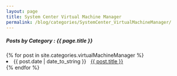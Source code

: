 ```yaml
---
layout: page
title: System Center Virtual Machine Manager
permalink: /blog/categories/SystemCenter_VirtualMachineManager/
---
```


<h5> Posts by Category : {{ page.title }} </h5>

<div class="card">
{% for post in site.categories.virtualMachineManager %}
 <li class="category-posts"><span>{{ post.date | date_to_string }}</span> &nbsp; <a href="{{ post.url }}">{{ post.title }}</a></li>
{% endfor %}
</div>